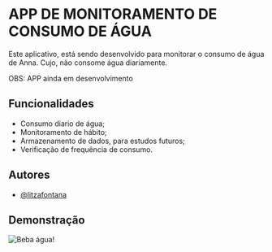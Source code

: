 
# APP DE MONITORAMENTO DE CONSUMO DE ÁGUA

Este aplicativo, está sendo desenvolvido para monitorar o consumo de água de Anna.
Cujo, não consome água diariamente.

OBS: APP ainda em desenvolvimento

## Funcionalidades

- Consumo diario de água;
- Monitoramento de hábito;
- Armazenamento de dados, para estudos futuros;
- Verificação de frequência de consumo.



## Autores

- [@litzafontana](https://www.github.com/litzafontana)


## Demonstração

![Beba água!](https://media.giphy.com/media/cPNXOm7ln8HwK7UcbV/giphy.gif)

